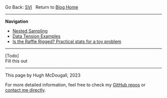   
  
  
Go Back: [SVI](.\..\02_numpyro\06_SVI\page.html)	&nbsp;	Return to [Blog Home](.\..\bloghome.html)  
  
---------------------------------------------------------------------------  
**Navigation**  
* [Nested Sampling](.\01_nestedsampling\./page.html)  
* [Data Tension Examples](.\03_suspic02\./page.html)  
* [Is the Raffle Rigged? Practical stats for a toy problem](.\04_raffle\./page.html)  
  
---------  
  
  
[Todo]  
Fill this out  
  
---------  
  
This page by Hugh McDougall, 2023  
  
  
  
For more detailed information, feel free to check my [GitHub repos](https://github.com/HughMcDougall/) or [contact me directly](hughmcdougallemail@gmail.com).  
  
